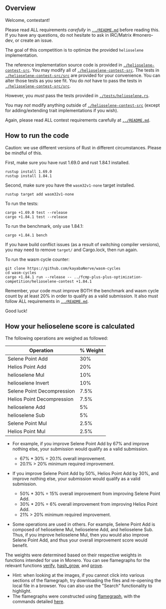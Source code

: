 ## Overview

Welcome, contestant!

Please read ALL requirements *carefully* in [`../README.md`](../README.md) before reading this.
If you have any questions, do not hesitate to ask in IRC/Matrix #monero-dev,
or create an issue.

The goal of this competition is to optimize the provided `helioselene`
implementation.

The reference implementation source code is provided in
[`./helioselene-contest-src`](./helioselene-contest-src). You may modify all of
[`./helioselene-contest-src`](./helioselene-contest-src). The tests in
[`./helioselene-contest-src/src`](./helioselene-contest-src/src) are
provided for your convenience. You can alter those tests as you see fit. You do
*not* have to pass the tests in
[`./helioselene-contest-src/src`](./helioselene-contest-src/src).

However, you *must* pass the tests provided in
[`./tests/helioselene.rs`](./tests/helioselene.rs).

You may *not* modify anything outside of [`./helioselene-contest-src`](./helioselene-contest-src)
(except for adding/extending trait implementations if you wish).

Again, please read ALL contest requirements carefully at [`../README.md`](../README.md).

## How to run the code

Caution: we use different versions of Rust in different circumstances. Please
be mindful of this.

First, make sure you have rust 1.69.0 and rust 1.84.1 installed.

```
rustup install 1.69.0
rustup install 1.84.1
```

Second, make sure you have the `wasm32v1-none` target installed.

```
rustup target add wasm32v1-none
```

To run the tests:

```
cargo +1.69.0 test --release
cargo +1.84.1 test --release
```

To run the benchmark, only use 1.84.1:

```
cargo +1.84.1 bench
```

If you have build conflict issues (as a result of switching compiler versions),
you may need to remove `target/` and Cargo.lock, then run again.

To run the wasm cycle counter:

```
git clone https://github.com/kayabaNerve/wasm-cycles
cd wasm-cycles
cargo +1.84.1 run --release -- ../fcmp-plus-plus-optimization-competition/helioselene-contest +1.84.1
```

Remember, your code must improve BOTH the benchmark and wasm cycle count by at
least 20% in order to qualify as a valid submission. It also must follow ALL
requirements in [`../README.md`](../README.md).

Good luck!

## How your helioselene score is calculated

The following operations are weighed as followed:

| Operation  | % Weight |
| ------------- | ------------- |
| Selene Point Add  | 30%  |
| Helios Point Add  | 20%  |
| helioselene Mul  | 10%  |
| helioselene Invert  | 10%  |
| Selene Point Decompression  | 7.5%  |
| Helios Point Decompression  | 7.5%  |
| helioselene Add  | 5%  |
| helioselene Sub  | 5%  |
| Selene Point Mul  | 2.5%  |
| Helios Point Mul  | 2.5%  |

- For example, if you improve Selene Point Add by 67% and improve nothing else,
your submission would qualify as a valid submission.
    - 67% * 30% = 20.1% overall improvement.
    - 20.1% > 20% minimum required improvement.

- If you improve Selene Point Add by 50%, Helios Point Add by 30%, and improve
nothing else, your submission would qualify as a valid submission.
    - 50% * 30% = 15% overall improvement from improving Selene Point Add.
    - 30% * 20% = 6% overall improvement from improving Helios Point Add.
    - 21% > 20% minimum required improvement.

- Some operations are used in others. For example, Selene Point Add is composed
of helioselene Mul, helioselene Add, and helioselene Sub. Thus, if you improve
helioselene Mul, then you would also improve Selene Point Add, and thus your
overall improvement score would benefit.

The weights were determined based on their respective weights in functions
intended for use in Monero. You can see flamegraphs for the relevant functions
[verify](https://raw.githubusercontent.com/j-berman/fcmp-plus-plus/760b7784c3b77a7f43329317448fe5bcbc00dfd3/crypto/fcmps/flamegraph_verify.svg),
[hash_grow](https://raw.githubusercontent.com/j-berman/fcmp-plus-plus/760b7784c3b77a7f43329317448fe5bcbc00dfd3/crypto/fcmps/flamegraph_hash_grow.svg),
and [prove](https://raw.githubusercontent.com/j-berman/fcmp-plus-plus/760b7784c3b77a7f43329317448fe5bcbc00dfd3/crypto/fcmps/flamegraph_prove.svg).

- Hint: when looking at the images, if you cannot click into various sections of
the flamegraph, try downloading the files and re-opening the local file in a
browser. You can also use the "Search" functionality to highlight.
- The flamegraphs were constructed using [flamegraph](https://github.com/flamegraph-rs/flamegraph),
with the commands detailed [here](https://github.com/j-berman/fcmp-plus-plus/blob/760b7784c3b77a7f43329317448fe5bcbc00dfd3/crypto/fcmps/README.md#flamegraphs).
